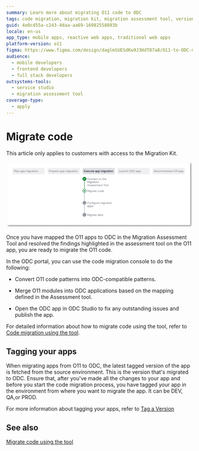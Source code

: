 ```yaml
---
summary: Learn more about migrating O11 code to ODC
tags: code migration, migration kit, migration assessment tool, version tagging, environment management
guid: 4e0c455a-c243-4daa-aa69-16982558893b
locale: en-us
app_type: mobile apps, reactive web apps, traditional web apps
platform-version: o11
figma: https://www.figma.com/design/daglmSUESdKw9J3HdT87a8/O11-to-ODC-migration?node-id=2119-4
audience:
  - mobile developers
  - frontend developers
  - full stack developers
outsystems-tools:
  - service studio
  - migration assessment tool
coverage-type:
  - apply
---
```


# Migrate code

<div class="info" markdown="1">

This article only applies to customers with access to the Migration Kit.

</div>

![Diagram showing the current migrate code step in the migration process](images/execute-migrate-code-diag.png "Migrate code")

Once you have mapped the O11 apps to ODC in the Migration Assessment Tool and resolved the findings highlighted in the assessment tool on the O11 app, you are ready to migrate the O11 code.

In the ODC portal, you can use the code migration console to do the following:

* Convert O11 code patterns into ODC-compatible patterns.

* Merge O11 modules into ODC applications based on the mapping defined in the Assessment tool.

* Open the ODC app in ODC Studio to fix any outstanding issues and publish the app.

For detailed information about how to migrate code using the tool, refer to [Code migration using the tool](execute-how-to-migrate-code.md).

## Tagging your apps

When migrating apps from O11 to ODC, the latest tagged version of the app is fetched from the source environment. This is the version that's migrated to ODC. Ensure that, after you've made all the changes to your app and before you start the code migration process, you have tagged your app in the environment from where you want to migrate the app. It can be DEV, QA,or PROD.

For more information about tagging your apps, refer to [Tag a Version](../../deploying-apps/tag-a-version.md)

## See also

[Migrate code using the tool](execute-how-to-migrate-code.md)
